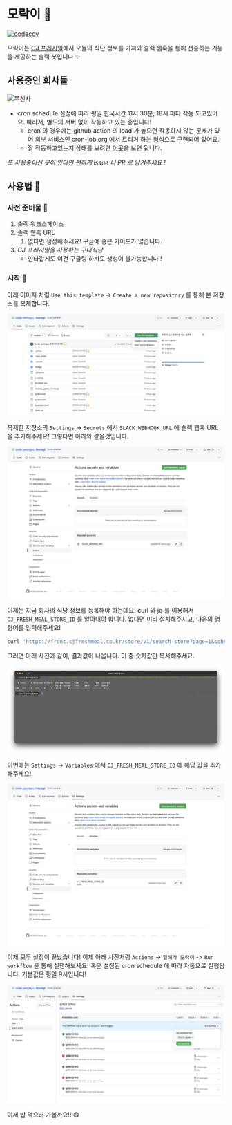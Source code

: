 # 모락이 🍚

[![codecov](https://codecov.io/gh/code-yeongyu/moragi/branch/master/graph/badge.svg?token=SK43MGRU5X)](https://codecov.io/gh/code-yeongyu/moragi)

모락이는 [CJ 프레시밀](https://front.cjfreshmeal.co.kr/)에서 오늘의 식단 정보를 가져와 슬랙 웹훅을 통해 전송하는 기능을 제공하는 슬랙 봇입니다 ✨

## 사용중인 회사들

![무신사](https://image.msscdn.net/mfile_s01/fb/share_musinsa.png)

- cron schedule 설정에 따라 평일 한국시간 11시 30분, 18시 마다 작동 되고있어요. 따라서, 별도의 서버 없이 작동하고 있는 중입니다!
  - cron 의 경우에는 github action 의 load 가 높으면 작동하지 않는 문제가 있어 외부 서비스인 cron-job.org 에서 트리거 하는 형식으로 구현되어 있어요.
  - 잘 작동하고있는지 상태를 보려면 [이곳](https://54qwszd1.status.cron-job.org/)을 보면 됩니다.

_또 사용중이신 곳이 있다면 편하게 Issue 나 PR 로 남겨주세요 !_

## 사용법 📖

### 사전 준비물 🔨

1. 슬랙 워크스페이스
1. 슬랙 웹훅 URL
    1. 없다면 생성해주세요! 구글에 좋은 가이드가 많습니다.
1. *CJ 프레시밀을 사용하는 구내식당*
    - 안타깝게도 이건 구글링 하셔도 생성이 불가능합니다 !

### 시작 🚀

아래 이미지 처럼 `Use this template` -> `Create a new repository` 를 통해 본 저장소를 복제합니다.

![clone](https://raw.githubusercontent.com/code-yeongyu/moragi/master/images/clone.png)

복제한 저장소의 `Settings` -> `Secrets` 에서 `SLACK_WEBHOOK_URL` 에 슬랙 웹훅 URL 을 추가해주세요! 그렇다면 아래와 같을것입니다.

![secrets](https://raw.githubusercontent.com/code-yeongyu/moragi/master/images/actions-secrets.png)

이제는 지금 회사의 식당 정보를 등록해야 하는데요! curl 와 jq 를 이용해서 `CJ_FRESH_MEAL_STORE_ID` 를 알아내야 합니다. 없다면 미리 설치해주시고, 다음의 명령어를 입력해주세요!

```sh
curl 'https://front.cjfreshmeal.co.kr/store/v1/search-store?page=1&schKey=<회사명>isList=false' | jq '.data.storeList[0].idx'
```

그러면 아래 사진과 같이, 결과값이 나옵니다. 이 중 숫자값만 복사해주세요.

![store_id](https://raw.githubusercontent.com/code-yeongyu/moragi/master/images/store-id.png)

이번에는 `Settings` -> `Variables` 에서 `CJ_FRESH_MEAL_STORE_ID` 에 해당 값을 추가해주세요!

![variables](https://raw.githubusercontent.com/code-yeongyu/moragi/master/images/actions-variables.png)

이제 모두 설정이 끝났습니다! 이제 아래 사진처럼 `Actions` -> `일해라 모락이` -> `Run workflow` 을 통해 실행해보세요! 혹은 설정된 cron schedule 에 따라 자동으로 실행됩니다. 기본값은 평일 9시입니다!

![work-moragi](https://raw.githubusercontent.com/code-yeongyu/moragi/master/images/work-moragi.png)

이제 밥 먹으러 가볼까요!! 😋
